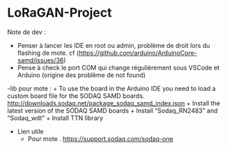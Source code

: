 # LoRaGAN-Project


Note de dev :

- Penser à lancer les IDE en root ou admin, problème de droit lors du flashing de mote.
cf (https://github.com/arduino/ArduinoCore-samd/issues/36)
- Pense à check le port COM qui change régulièrement sous VSCode et Arduino (origine des problème de not found)

-lib pour mote : 
    + To use the board in the Arduino IDE you need to load a custom board file for the SODAQ SAMD boards.
http://downloads.sodaq.net/package_sodaq_samd_index.json
    + Install the latest version of the SODAQ SAMD boards
    + Install “Sodaq_RN2483” and “Sodaq_wdt”
    + Install TTN library
- Lien utile 
    + Pour mote
        . https://support.sodaq.com/sodaq-one